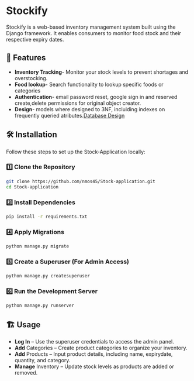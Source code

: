 # Stockify

Stockify is a web-based inventory management system built using the Django framework. It enables consumers to monitor food stock and their respective expiry dates.

## 🚀 Features

- **Inventory Tracking**- Monitor your stock levels to prevent shortages and overstocking.
- **Food lookup**- Search functionality to lookup specific foods or categories
- **Authentication**- email password reset, google sign in and reserved create,delete permissions for original object creator.
- **Design**- models where designed to 3NF, incluiding indexes on frequently queried atributes.<a href="model-design-diagram.png">Database Design</a>

## 🛠 Installation

Follow these steps to set up the Stock-Application locally:

### 1️⃣ Clone the Repository
```bash
git clone https://github.com/nmos45/Stock-application.git
cd Stock-application
```

### 3️⃣ Install Dependencies
```bash
pip install -r requirements.txt
```

### 4️⃣ Apply Migrations
```bash
python manage.py migrate
```

### 5️⃣ Create a Superuser (For Admin Access)
```bash
python manage.py createsuperuser
```

### 6️⃣ Run the Development Server
```bash
python manage.py runserver
```

## 🏗 Usage

- **Log In** – Use the superuser credentials to access the admin panel.
- **Add** Categories – Create product categories to organize your inventory.
- **Add** Products – Input product details, including name, expirydate, quantity, and category.
- **Manage** Inventory – Update stock levels as products are added or removed.
